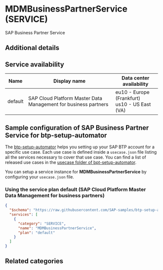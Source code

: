 # MDMBusinessPartnerService (SERVICE)

SAP Business Partner Service

## Additional details


## Service availability

| Name | Display name | Data center availability  |
|------|----------------|---------------------------|
|  default  |  SAP Cloud Platform Master Data Management for business partners  | eu10 - Europe (Frankfurt)<br> us10 - US East (VA)  |

## Sample configuration of **SAP Business Partner Service** for btp-setup-automator

The [btp-setup-automator](https://github.com/SAP-samples/btp-setup-automator) helps you setting up your SAP BTP account for a specific use case. Each use case is defined inside a `usecase.json` file listing all the services necessary to cover that use case. You can find a list of released use cases in the [usecase folder of bpt-setup-automator](https://github.com/SAP-samples/btp-setup-automator/tree/main/usecases).

You can setup a service instance for **MDMBusinessPartnerService** by configuring your `usecase.json` file.

### Using the service plan **default** (SAP Cloud Platform Master Data Management for business partners)

```json
{
  "$schema": "https://raw.githubusercontent.com/SAP-samples/btp-setup-automator/main/libs/btpsa-usecase.json",
  "services": [
    {
      "category": "SERVICE",
      "name": "MDMBusinessPartnerService",
      "plan": "default"      
    }
  ]
}
```

## Related categories
